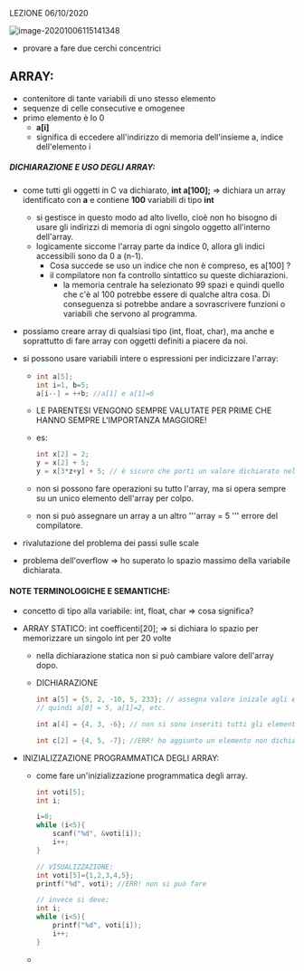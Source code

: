 LEZIONE 06/10/2020



![image-20201006115141348](C:\Users\giova\AppData\Roaming\Typora\typora-user-images\image-20201006115141348.png)

- provare a fare due cerchi concentrici





## ARRAY:

- contenitore di tante variabili di uno stesso elemento
- sequenze di celle consecutive  e omogenee
- primo elemento è lo 0
  - **a[i]**
  - significa di eccedere all'indirizzo di memoria dell'insieme a, indice dell'elemento i



##### DICHIARAZIONE E USO DEGLI ARRAY:

- come tutti gli oggetti in C va dichiarato, **int a[100];** => dichiara un array identificato con **a** e contiene **100** variabili di tipo **int**

  - si gestisce in questo modo ad alto livello, cioè non ho bisogno di usare gli indirizzi di memoria di ogni singolo oggetto all'interno dell'array.
  - logicamente siccome l'array parte da indice 0, allora gli indici accessibili sono da 0 a (n-1).
    - Cosa succede se uso un indice che non è compreso, es a[100] ?
    - il compilatore non fa controllo sintattico su queste dichiarazioni. 
      - la memoria centrale ha selezionato 99 spazi e quindi quello che c'è al 100 potrebbe essere di qualche altra cosa. Di conseguenza si potrebbe andare a sovrascrivere funzioni o variabili che servono al programma.

- possiamo creare array di qualsiasi tipo (int, float, char), ma anche e soprattutto di fare array con oggetti definiti a piacere da noi.

- si possono usare variabili intere o espressioni per indicizzare l'array: 

  - ```c
    int a[5];
    int i=1, b=5;
    a[i--] = ++b; //a[1] e a[1]=6
    ```

  - LE PARENTESI VENGONO SEMPRE VALUTATE PER PRIME CHE HANNO SEMPRE L'IMPORTANZA MAGGIORE!

  - es:

    ```c
    int x[2] = 2;
    y = x[2] + 5;
    y = x[3*z+y] + 5; // è sicuro che porti un valore dichiarato nell'array?
    ```

  - non si possono fare operazioni su tutto l'array, ma si opera sempre su un unico elemento dell'array per colpo. 

  - non si può assegnare un array a un altro '''array = 5 ''' errore del compilatore.

- rivalutazione del problema dei passi sulle scale

- problema dell'overflow => ho superato lo spazio massimo della variabile dichiarata.



#### NOTE TERMINOLOGICHE E SEMANTICHE:

- concetto di tipo alla variabile: int, float, char  => cosa significa?

- ARRAY STATICO: int coefficenti[20]; => si dichiara lo spazio per memorizzare un singolo int per 20 volte

  - nella dichiarazione statica non si può cambiare valore dell'array dopo.

  - DICHIARAZIONE

    ```c
    int a[5] = {5, 2, -10, 5, 233}; // assegna valore inizale agli elementi dell'array
    // quindi a[0] = 5, a[1]=2, etc.
    
    int a[4] = {4, 3, -6}; // non si sono inseriti tutti gli elementi, quindi non inizializza il 4to elemento cioe a[3]
    
    int c[2] = {4, 5, -7}; //ERR! ho aggiunto un elemento non dichiarato
    ```

- INIZIALIZZAZIONE PROGRAMMATICA DEGLI ARRAY:

  - come fare un'inizializzazione programmatica degli array.

    ```c
    int voti[5];
    int i;
    
    i=0;
    while (i<5){
    	scanf("%d", &voti[i]);
    	i++;
    }
    
    // VISUALIZZAZIONE:
    int voti[5]={1,2,3,4,5};
    printf("%d", voti); //ERR! non si può fare
    
    // invece si deve:
    int i;
    while (i<5){
        printf("%d", voti[i]);
        i++;
    }
    ```

  - 